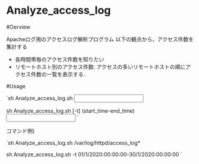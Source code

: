 
Analyze_access_log
=======================

#Oerview

Apacheログ用のアクセスログ解析プログラム
以下の観点から，アクセス件数を集計する
- 各時間帯毎のアクセス件数を知りたい
- リモートホスト別のアクセス件数:
アクセスの多いリモートホストの順にアクセス件数の一覧を表示する．

#Usage

`sh Analyze_access_log.sh <Input FILE...>

 sh Analyze_access_log.sh [-t] (start_time-end_time) <Input FILE...>
`

コマンド例)

`sh Analyze_access_log.sh /var/log/httpd/access_log*

 sh Analyze_access_log.sh -t 01/1/2020:00:00:00-30/1/2020:00:00:00
`
